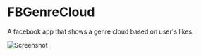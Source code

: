 # FBGenreCloud
A facebook app that shows a genre cloud based on user's likes.

![Screenshot](https://raw.githubusercontent.com/woryzower/FBGenreCloud/master/img/tags.png)

